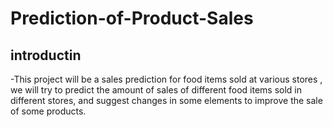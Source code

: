 # Prediction-of-Product-Sales
## introductin 
-This project will be a sales prediction for food items sold at various stores ,
 we will try to predict the amount of sales of different food items sold in different stores, and suggest changes in some elements to improve the sale of some products.

